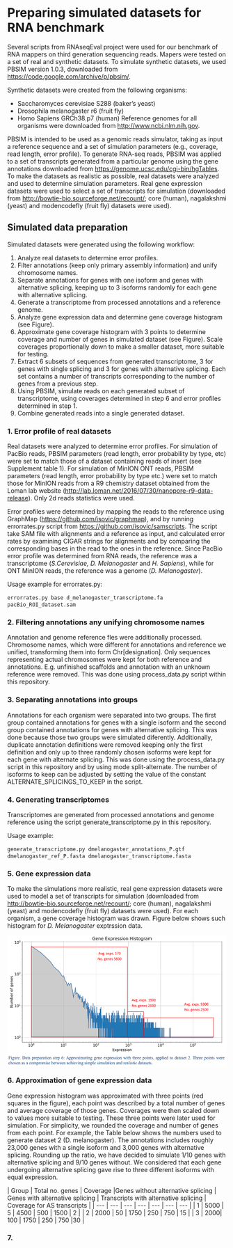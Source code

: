 # Preparing simulated datasets for RNA benchmark
Several scripts from RNAseqEval project were used for our benchmark of RNA mappers on third generation sequencing reads. Mapers were tested on a set of real and synthetic datasets. To simulate synthetic datasets, we used PBSIM version 1.0.3, downloaded from https://code.google.com/archive/p/pbsim/.

Synthetic datasets were created from the following organisms:
-	Saccharomyces cerevisiae S288 (baker’s yeast)
-	Drosophila melanogaster r6 (fruit fly)
-	Homo Sapiens GRCh38.p7 (human)
Reference genomes for all organisms were downloaded from http://www.ncbi.nlm.nih.gov.

PBSIM is intended to be used as a genomic reads simulator, taking as input a reference sequence and a set of simulation parameters (e.g., coverage, read length, error profile). To generate RNA-seq reads, PBSIM was applied to a set of transcripts generated from a particular genome using the gene annotations downloaded from https://genome.ucsc.edu/cgi-bin/hgTables. To make the datasets as realistic as possible, real datasets were analyzed and used to determine simulation parameters. Real gene expression datasets were used to select a set of transcripts for simulation (downloaded from http://bowtie-bio.sourceforge.net/recount/; core (human), nagalakshmi (yeast) and modencodefly (fruit fly) datasets were used).

## Simulated data preparation
Simulated datasets were generated using the following workflow:
1.	Analyze real datasets to determine error profiles.
2.	Filter annotations (keep only primary assembly information) and unify chromosome names.
3.	Separate annotations for genes with one isoform and genes with alternative splicing, keeping up to 3 isoforms randomly for each gene with alternative splicing.
4.	Generate a transcriptome from processed annotations and a reference genome.
5.	Analyze gene expression data and determine gene coverage histogram (see Figure).
6.	Approximate gene coverage histogram with 3 points to determine coverage and number of genes in simulated dataset (see Figure). Scale coverages proportionally down to make a smaller dataset, more suitable for testing.
7.	Extract 6 subsets of sequences from generated transcriptome, 3 for genes with single splicing and 3 for genes with alternative splicing. Each set contains a number of transcripts corresponding to the number of genes from a previous step.
8.	Using PBSIM, simulate reads on each generated subset of transcriptome, using coverages determined in step 6 and error profiles determined in step 1.
9.	Combine generated reads into a single generated dataset.

### 1. Error profile of real datasets
Real datasets were analyzed to determine error profiles. For simulation of PacBio reads, PBSIM parameters (read length, error probability by type, etc) were set to match those of a dataset containing reads of insert (see Supplement table 1).
For simulation of MinION ONT reads, PBSIM parameters (read length, error probability by type etc.) were set to match those for MinION reads from a R9 chemistry dataset obtained from the Loman lab website (http://lab.loman.net/2016/07/30/nanopore-r9-data-release). Only 2d reads statistics were used.

Error profiles were determined by mapping the reads to the reference using GraphMap (https://github.com/isovic/graphmap), and by running errorrates.py script from https://github.com/isovic/samscripts. The script take SAM file with alignments and a reference as input, and calculated error rates by examining CIGAR strings for alignments and by comparing the corresponding bases in the read to the ones in the reference. Since PacBio error profile was determined from RNA reads, the reference was a transcriptome (_S.Cerevisiae, D. Melanogaster_ and _H. Sapiens_), while for ONT MinION reads, the reference was a genome (_D. Melanogaster_).

Usage example for errorrates.py:

    errorrates.py base d_melanogaster_transcriptome.fa pacBio_ROI_dataset.sam

### 2. Filtering annotations any unifying chromosome names
Annotation and genome reference fles were additionally processed. Chromosome names, which were different for annotations and reference we unified, transforming them into form Chr[designation]. Only sequences representing actual chromosomes were kept for both reference and annotations. E.g. unfinished scaffolds and annotation with an unknown reference were removed. This was done using process_data.py script within this repository. 

### 3. Separating annotations into groups
Annotations for each organism were separated into two groups. The first group contained annotations for genes with a single isoform and the second group contained annotations for genes with alternative splicing. This was done because those two groups were simulated diferently. Additionally, duplicate annotation definitions were removed keeping only the first definition and only up to three randomly chosen isoforms were kept for each gene with alternate splicing. This was done using the process_data.py script in this repository and by using mode split-alternate. The number of isoforms to keep can be adjusted by setting the value of the constant ALTERNATE_SPLICINGS_TO_KEEP in the script.

### 4. Generating transcriptomes
Transcriptomes are generated from processed annotations and genome reference using the script generate_transcriptome.py in this repository.

Usage example:

    generate_transcriptome.py dmelanogaster_annotations_P.gtf dmelanogaster_ref_P.fasta dmelanogaster_transcriptome.fasta

### 5. Gene expression data
To make the simulations more realistic, real gene expression datasets were used to model a set of transcripts for simulation (downloaded from http://bowtie-bio.sourceforge.net/recount/; core (human), nagalakshmi (yeast) and modencodefly (fruit fly) datasets were used). For each organism, a gene coverage histogram was drawn. Figure below shows such histogram for _D. Melanogaster_ exptrssion data.

<img src="/img/Gene expression histogram.png" width="600" height="300" align="middle">

### 6. Approximation of gene expression data

Gene expression histogram was approximated with three points (red squares in the figure), each point was described by a total number of genes and average coverage of those genes. Coverages were then scaled down to values more suitable to testing. These three points were later used for simulation.
For simplicity, we rounded the coverage and number of genes from each point. For example, the Table below shows the numbers used to generate dataset 2 (D. melanogaster). The annotations includes roughly 23,000 genes with a single isoform and 3,000 genes with alternative splicing. Rounding up the ratio, we have decided to simulate 1/10 genes with alternative splicing and 9/10 genes without. We considered that each gene undergoing alternative splicing gave rise to three different isoforms with equal expression.

| Group | Total no. genes | Coverage |Genes without alternative splicing | Genes with alternative splicing | Transcripts
with alternative splicing | Coverage for AS transcripts |
| --- | --- | --- | --- | --- | --- | --- |
| 1 | 5000 | 5 | 4500 | 500 | 1500 | 2 |
| 2 | 2000 | 50 | 1750 | 250 | 750 | 15 |
| 3	| 2000| 100 | 1750 | 250 | 750 |30 |

### 7. 



